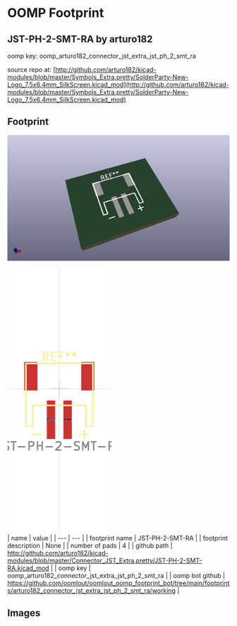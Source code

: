 # OOMP Footprint  
## JST-PH-2-SMT-RA  by arturo182  
  
oomp key: oomp_arturo182_connector_jst_extra_jst_ph_2_smt_ra  
  
source repo at: [http://github.com/arturo182/kicad-modules/blob/master/Symbols_Extra.pretty/SolderParty-New-Logo_7.5x6.4mm_SilkScreen.kicad_mod](http://github.com/arturo182/kicad-modules/blob/master/Symbols_Extra.pretty/SolderParty-New-Logo_7.5x6.4mm_SilkScreen.kicad_mod)  
## Footprint  
  
[![working_kicad_pcb_3d.png](working_kicad_pcb_3d_600.png)](working_kicad_pcb_3d.png)  
  
[![working.png](working_600.png)](working.png)  
| name | value | 
| --- | --- | 
| footprint name | JST-PH-2-SMT-RA | 
| footprint description | None | 
| number of pads | 4 | 
| github path | http://github.com/arturo182/kicad-modules/blob/master/Connector_JST_Extra.pretty/JST-PH-2-SMT-RA.kicad_mod | 
| oomp key | oomp_arturo182_connector_jst_extra_jst_ph_2_smt_ra | 
| oomp bot github | https://github.com/oomlout/oomlout_oomp_footprint_bot/tree/main/footprints/arturo182_connector_jst_extra_jst_ph_2_smt_ra/working | 
## Images  
